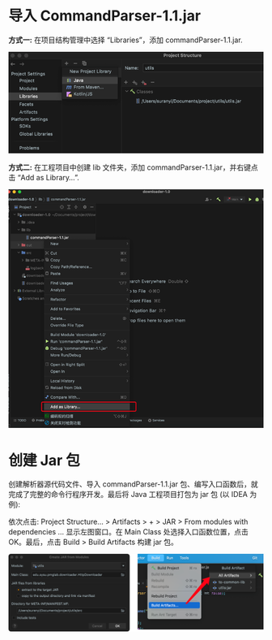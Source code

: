 # 导入 CommandParser-1.1.jar

**方式一:** 在项目结构管理中选择 “Libraries”，添加 commandParser-1.1.jar.

![usecommandparser-way1](../../image/usecommandparser-way1.png)

**方式二:** 在工程项目中创建 lib 文件夹，添加 commandParser-1.1.jar，并右键点击 “Add as Library…”.

![usecommandparser-way2](../../image/usecommandparser-way2.png)

# 创建 Jar 包

创建解析器源代码文件、导入 commandParser-1.1.jar 包、编写入口函数后，就完成了完整的命令行程序开发。最后将 Java 工程项目打包为 jar 包 (以 IDEA 为例):

依次点击: Project Structure… > Artifacts > + > JAR > From modules with dependencies … 显示左图窗口。在 Main Class 处选择入口函数位置，点击 OK。最后，点击 Build > Build Artifacts 构建 jar 包。

![usecommandparser-exportJar](../../image/usecommandparser-exportJar.png)